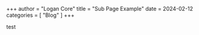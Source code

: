 +++
author = "Logan Core"
title = "Sub Page Example"
date = 2024-02-12
categories = [
    "Blog"
]
+++

test